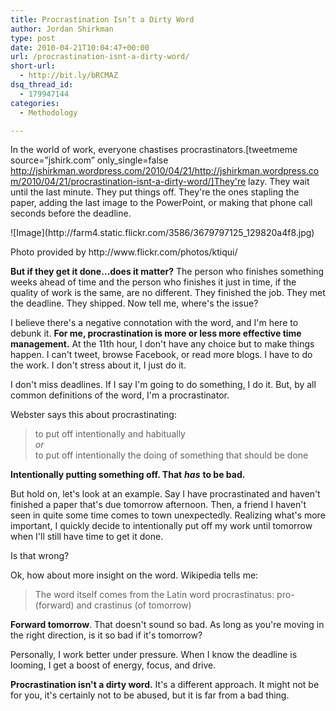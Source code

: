 ```yaml
---
title: Procrastination Isn’t a Dirty Word
author: Jordan Shirkman
type: post
date: 2010-04-21T10:04:47+00:00
url: /procrastination-isnt-a-dirty-word/
short-url:
  - http://bit.ly/bRCMAZ
dsq_thread_id:
  - 179947144
categories:
  - Methodology

---
```

In the world of work, everyone chastises procrastinators.[tweetmeme source=”jshirk.com” only_single=false http://jshirkman.wordpress.com/2010/04/21/http://jshirkman.wordpress.com/2010/04/21/procrastination-isnt-a-dirty-word/]They're lazy. They wait until the last minute. They put things off. They're the ones stapling the paper, adding the last image to the PowerPoint, or making that phone call seconds before the deadline.

<div style="width: 510px" class="wp-caption aligncenter">
  ![Image](http://farm4.static.flickr.com/3586/3679797125_129820a4f8.jpg)
  
  <p class="wp-caption-text">
    Photo provided by http://www.flickr.com/photos/ktiqui/
  </p>
</div>

**But if they get it done…does it matter?** The person who finishes something weeks ahead of time and the person who finishes it just in time, if the quality of work is the same, are no different. They finished the job. They met the deadline. They shipped. Now tell me, where's the issue?

I believe there's a negative connotation with the word, and I'm here to debunk it. **For me, procrastination is more or less more effective time management.** At the 11th hour, I don't have any choice but to make things happen. I can't tweet, browse Facebook, or read more blogs. I have to do the work. I don't stress about it, I just do it.

I don't miss deadlines. If I say I'm going to do something, I do it. But, by all common definitions of the word, I'm a procrastinator.

Webster says this about procrastinating:

> to put off intentionally and habitually  
> _or_  
> to put off intentionally the doing of something that should be done

**Intentionally putting something off. That** _**has**_ **to be bad.**

But hold on, let's look at an example. Say I have procrastinated and haven't finished a paper that's due tomorrow afternoon. Then, a friend I haven't seen in quite some time comes to town unexpectedly. Realizing what's more important, I quickly decide to intentionally put off my work until tomorrow when I'll still have time to get it done.

Is that wrong?

Ok, how about more insight on the word. Wikipedia tells me:

> The word itself comes from the Latin word procrastinatus: pro- (forward) and crastinus (of tomorrow)

**Forward tomorrow**. That doesn't sound so bad. As long as you're moving in the right direction, is it so bad if it's tomorrow?

Personally, I work better under pressure. When I know the deadline is looming, I get a boost of energy, focus, and drive.

**Procrastination isn't a dirty word.** It's a different approach. It might not be for you, it's certainly not to be abused, but it is far from a bad thing.